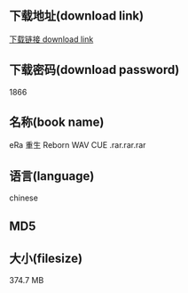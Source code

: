 ## 下载地址(download link)
[下载链接 download link](https://voluble-croquembouche-d321dc.netlify.app/?s=eRa+%E9%87%8D%E7%94%9F+Reborn+WAV+CUE+.rar.rar)

## 下载密码(download password)
1866

## 名称(book name)
eRa 重生 Reborn WAV CUE .rar.rar.rar

## 语言(language)
chinese

## MD5


## 大小(filesize)
374.7 MB
